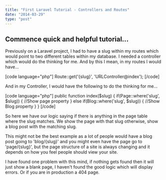 ```yaml
---
title: "First Laravel Tutorial - Controllers and Routes"
date: "2014-03-29"
type: "post"
---
```


## Commence quick and helpful tutorial...

Previously on a Laravel project, I had to have a slug within my routes which would point to two different tables within my database. I needed a controller which would do the thinking for me. And by this I mean, in my routes I would have...

[code language="php"] Route::get('{slug}', 'URLController@index'); [/code]

And in my Controller, I would have the following to do the thinking for me...

[code language="php"] public function index($slug) { if(Page::where('slug', $slug)) { //Show page property } else if(Blog::where('slug', $slug)) { //Show Blog property } } [/code]

So here we have our logic saying if there is anything in the page table where the slug matches. We show the page with that slug otherwise, show a blog post with the matching slug.

This might not be the best example as a lot of people would have a blog post going to 'blog/{slug}' and you might even have the page go to 'page/{slug}', but the page structure of a site is always changing and it depends on how you feel people should view your site.

I have found one problem with this mind, if nothing gets found then it will just show a blank page, I haven't found the good logic which will display errors. Or if you are in production a 404 page.
